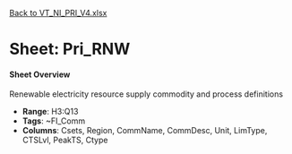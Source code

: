 [Back to VT_NI_PRI_V4.xlsx](README.md)

# Sheet: Pri_RNW

#### Sheet Overview

Renewable electricity resource supply commodity and process definitions

- **Range**: H3:Q13
- **Tags**: ~FI_Comm
- **Columns**: Csets, Region, CommName, CommDesc, Unit, LimType, CTSLvl, PeakTS, Ctype

